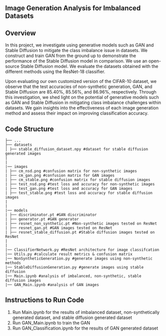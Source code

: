 ## Image Generation Analysis for Imbalanced Datasets

## Overview

In this project, we investigate using generative models such as GAN and Stable Diffusion to mitigate the class imbalance issue in datasets. We construct and train GAN from the ground up to demonstrate the performance of the Stable Diffusion model in comparison. We use an open-source Stable Diffusion model. We evaluate the datasets obtained with the different methods using the ResNet-18 classifier.

Upon evaluating our own customized version of the CIFAR-10 dataset, we observe that the test accuracies of non-synthetic generation, GAN, and Stable Diffusion are 85.40\%, 85.56\%, and 86.96\%, respectively. Through this investigation, we shed light on the potential of generative models such as GAN and Stable Diffusion in mitigating class imbalance challenges within datasets. We gain insights into the effectiveness of each image generation method and assess their impact on improving classification accuracy.

## Code Structure

```
├── ...
├── datasets
│ ├── stable_diffusion_dataset.npy #dataset for stable diffusion generated images
|
|
|── images
| ├── cm_nsd.png #confusion matrix for non-synthetic images
| ├── cm_gan.png #confusion matrix for GAN images
| ├── cm_stable.png #confusion matrix for stable diffusion images
| ├── test_nsd.png #test loss and accuracy for non-synthetic images
| ├── test_gan.png #test loss and accuracy for GAN images
| ├── test_stable.png #test loss and accuracy for stable diffusion images
|
|
|── models
| ├── discriminator.pt #GAN discriminator
| ├── generator.pt #GAN generator
| ├── resnet_non_synthetic.pt #Non-synthetic images tested on ResNet
| ├── resnet_gan.pt #GAN images tested on ResNet
| ├── resnet_stable_diffusion.pt #Stable diffusion images tested on ResNet
|
|
|── ClassifierNetwork.py #ResNet architecture for image classifcation
|── Utils.py #calculate result metrics & confusion matrix
|── NonSyntheticGeneration.py #generate images using non-synthetic methods
|── StableDiffusionGeneration.py #generate images using stable diffusion
|── Main.ipynb #analysis of imbalanced, non-synthetic, stable diffusion images
|── GAN_Main.ipynb #analysis of GAN images

```
## Instructions to Run Code

1. Run Main.ipynb for the results of imbalanced dataset, non-synthetically generated dataset, and stable diffusion generated dataset
3. Run GAN_Main.ipynb to train the GAN
4. Run GAN_Classification.ipynb for the results of GAN generated dataset
 

